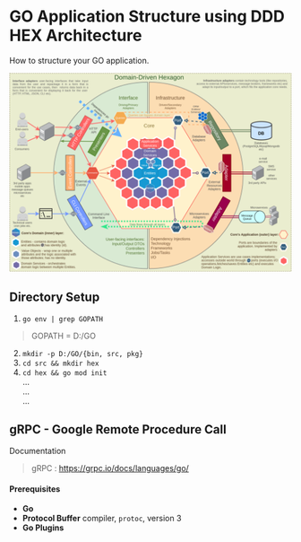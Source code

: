 # GO Application Structure using DDD HEX Architecture
How to structure your GO application.
  
![Domain Driven Design Hexagonal Architecture](Images/DDD_Hex_Arch.png)
  
## Directory Setup  
1. `go env | grep GOPATH`  
> GOPATH = D:/GO  
2. `mkdir -p D:/GO/{bin, src, pkg}`  
3. `cd src && mkdir hex`   
4. `cd hex && go mod init`  
...  
...  
...  
  
## gRPC - Google Remote Procedure Call  
Documentation
> gRPC : https://grpc.io/docs/languages/go/  
  
#### Prerequisites  
- **Go**
- **Protocol Buffer** compiler, `protoc`, version 3  
- **Go Plugins**  